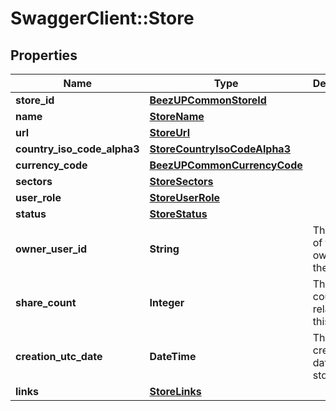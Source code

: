 # SwaggerClient::Store

## Properties
Name | Type | Description | Notes
------------ | ------------- | ------------- | -------------
**store_id** | [**BeezUPCommonStoreId**](BeezUPCommonStoreId.md) |  | 
**name** | [**StoreName**](StoreName.md) |  | 
**url** | [**StoreUrl**](StoreUrl.md) |  | 
**country_iso_code_alpha3** | [**StoreCountryIsoCodeAlpha3**](StoreCountryIsoCodeAlpha3.md) |  | 
**currency_code** | [**BeezUPCommonCurrencyCode**](BeezUPCommonCurrencyCode.md) |  | 
**sectors** | [**StoreSectors**](StoreSectors.md) |  | 
**user_role** | [**StoreUserRole**](StoreUserRole.md) |  | 
**status** | [**StoreStatus**](StoreStatus.md) |  | 
**owner_user_id** | **String** | The user id of the owner of the store | 
**share_count** | **Integer** | The share count related to this store | 
**creation_utc_date** | **DateTime** | The creation date of the store | 
**links** | [**StoreLinks**](StoreLinks.md) |  | 



